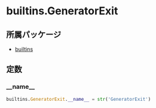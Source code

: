 # builtins.GeneratorExit

## 所属パッケージ
- [builtins](../../module/builtins)

## 定数

### \_\_name\_\_
```python
builtins.GeneratorExit.__name__ = str('GeneratorExit')
```
